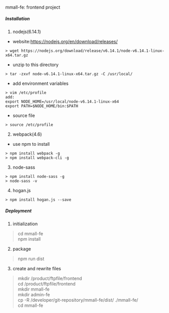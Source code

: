 #### 
mmall-fe: frontend project


##### Installation
1. nodejs(6.14.1)
* website:https://nodejs.org/en/download/releases/
```
> wget https://nodejs.org/download/release/v6.14.1/node-v6.14.1-linux-x64.tar.gz
```
* unzip to this directory
```
> tar -zxvf node-v6.14.1-linux-x64.tar.gz -C /usr/local/
```
* add environment variables
```
> vim /etc/profile
add:
export NODE_HOME=/usr/local/node-v6.14.1-linux-x64
export PATH=$NODE_HOME/bin:$PATH
```
* source file
```
> source /etc/profile
```
2. webpack(4.6)
* use npm to install
```
> npm install webpack -g
> npm install webpack-cli -g
```
3. node-sass
```
> npm install node-sass -g
> node-sass -v
```
4. hogan.js
```
> npm install hogan.js --save
```
##### Deployment
1. initialization  
> cd mmall-fe   
> npm install
2. package    
> npm run dist   
3. create and rewrite files   
> mkdir /product/ftpfile/frontend   
> cd /product/ftpfile/frontend   
> mkdir mmall-fe   
> mkdir admin-fe   
> cp -R /developer/git-repository/mmall-fe/dist/ ./mmall-fe/   
> cd mmall-fe  


